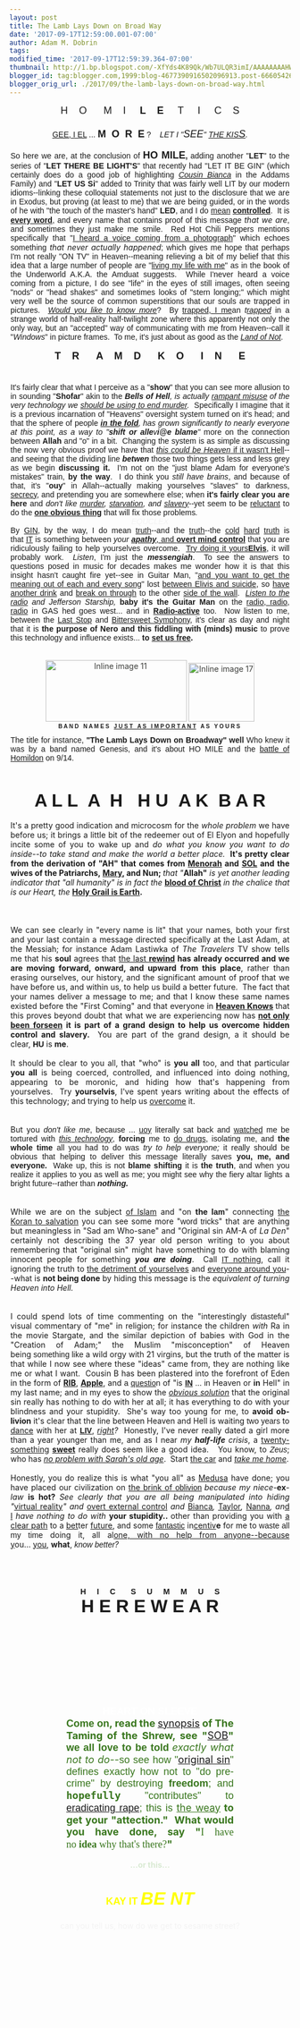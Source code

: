 ```yaml
---
layout: post
title: The Lamb Lays Down on Broad Way
date: '2017-09-17T12:59:00.001-07:00'
author: Adam M. Dobrin
tags: 
modified_time: '2017-09-17T12:59:39.364-07:00'
thumbnail: http://1.bp.blogspot.com/-XfYds4K89Qk/Wb7ULQR3imI/AAAAAAAAHWA/MXgSV5_TV-88QyFE2zKV-gM2n1PwxhmUACK4BGAYYCw/s72-c/image-779367.png
blogger_id: tag:blogger.com,1999:blog-4677390916502096913.post-6660542667434222009
blogger_orig_url: ./2017/09/the-lamb-lays-down-on-broad-way.html
---
```


<div dir="ltr"><div class="gmail_quote"><div dir="ltr"><div class="gmail_quote"><div dir="ltr"><div class="gmail_quote"><div dir="ltr"><div class="gmail_quote"><div dir="ltr"><div class="m_-8242106194939907961gmail-m_99162819893768063gmail-m_6471899616393421364gmail-h5"><div class="gmail_quote"><div dir="ltr"><div class="gmail_quote"><div dir="ltr"><div style="text-align:center"><span style='font-family:"arial black",sans-serif;font-size:large'>H    O      M    I     </span><span style="font-size:large"><font face="comic sans ms, sans-serif"><b>L    E</b></font></span><span style='font-family:"arial black",sans-serif;font-size:large'>     </span><span style="font-size:large"><font face="arial narrow, sans-serif">T     I </font></span><span style='font-family:"arial black",sans-serif;font-size:large'>    C    S</span></div><div style="text-align:center"><a href="http://1.bp.blogspot.com/-XfYds4K89Qk/Wb7ULQR3imI/AAAAAAAAHWA/MXgSV5_TV-88QyFE2zKV-gM2n1PwxhmUACK4BGAYYCw/s1600/image-779367.png"><img src="reqs/1.bp.blogspot.com/-XfYds4K89Qk/Wb7ULQR3imI/AAAAAAAAHWA/MXgSV5_TV-88QyFE2zKV-gM2n1PwxhmUACK4BGAYYCw/s320/image-779367.png" border="0" alt="" id="BLOGGER_PHOTO_ID_6466839404764170850" /></a><span style='font-family:"arial black",sans-serif;font-size:large'><br /></span></div><div style="text-align:center"><font face="arial black, sans-serif"><a href="./2017-08-05-the-color-of-understanding.html" target="_blank">GEE, I EL</a> ... <b><font size="4">M  O  R  E</font> </b>?    <i>LET I &quot;<font size="4">SEE</font>&quot; <a href="./2017-06-08-kismet-kiss-me-taylor.html?TVLYM/" target="_blank">THE KIS<font size="4">S</font></a>.</i></font></div><div style="text-align:center"><br /></div><div style="text-align:center"> <center> <div style="text-align:justify;width:500px"> <div><span style="font-family:arial,helvetica,sans-serif">So here we are, at the conclusion of </span><strong><span style='font-family:"arial black",sans-serif'><font size="4">HO MILE</font></span><span style="font-family:arial,helvetica,sans-serif">,</span></strong><span style="font-family:arial,helvetica,sans-serif"> adding another &quot;</span><strong><span style='font-family:"arial black",sans-serif'>LET</span></strong><span style="font-family:arial,helvetica,sans-serif">&quot; to the series of &quot;</span><strong><span style='font-family:"arial black",sans-serif'>LET THERE BE LIGHT&#39;S</span></strong><span style="font-family:arial,helvetica,sans-serif">&quot; that recently had &quot;</span><span style='font-family:"arial black",sans-serif'>LET IT BE GIN</span><span style="font-family:arial,helvetica,sans-serif">&quot; (which certainly does do a good job of highlighting <em><a href="./2017-08-30-original-sin.html" rel="noopener" target="_blank">Cousin Bianca</a></em> in the Addams Family) and &quot;<strong>LET US Si</strong>&quot; added to Trinity that was fairly well LIT by our modern idioms--linking these colloquial statements not just to the disclosure that we are in Exodus, but proving (at least to me) that we are being guided, or in the words of he with &quot;the touch of the master&#39;s hand&quot; <b>LED</b>, and I do <a href="./KEYNES.html?kgeUN/" target="_blank">mean</a> <b><a href="./2017-06-14-enders-game-prometheus-locke-and.html" target="_blank">controlled</a></b>.  It is <b><a href="./2017-06-30-id5-i-am-stone.html" target="_blank">every word</a></b>, and every name that contains proof of this message </span><em>that we are</em><span style="font-family:arial,helvetica,sans-serif">, and sometimes they just make me smile.  Red Hot Chili Peppers mentions specifically that &quot;</span><span style='font-family:"arial narrow",sans-serif'><a href="https://www.youtube.com/watch?v=rn_YodiJO6k" rel="noopener" target="_blank">I heard a voice coming from a photograph</a></span><span style="font-family:arial,helvetica,sans-serif">&quot; which echoes something </span><em>that never actually happened</em><font face="arial, helvetica, sans-serif">; which gives me hope that perhaps I&#39;m not really &quot;ON TV&quot; in Heaven--meaning relieving a bit of my belief that this idea that a large number of people are &quot;</font><a href="https://en.wikipedia.org/wiki/Ra" target="_blank"><font face="comic sans ms, sans-serif">living my life with me</font></a><font face="arial, helvetica, sans-serif">&quot; as in the book of the Underworld A.K.A. the Amduat suggests.  While I&#39;never heard a voice coming from a picture, I do see &quot;life&quot; in the eyes of still images, often seeing &quot;nods&quot; or &quot;head shakes&quot; and sometimes looks of &quot;stern longing;&quot; which might very well be the source of common superstitions that our souls are trapped in pictures.  </font><em><span style='font-family:"arial narrow",sans-serif'><a href="https://www.youtube.com/watch?v=kdrjzE1SE58" rel="noopener" target="_blank">Would you like to know more</a></span></em><span style="font-family:arial,helvetica,sans-serif">?  By <a href="https://en.wikipedia.org/wiki/Shedim" rel="noopener" target="_blank">trapped, I me</a>an <em>t<a href="https://en.wikipedia.org/wiki/Sheol" rel="noopener" target="_blank">rapped</a></em> in a strange world of half-reality half-twilight zone where this apparently not only the only way, but an &quot;accepted&quot; way of communicating with me from Heaven--call it &quot;<em>Windows</em>&quot; in picture frames.  To me, it&#39;s just about as good as the <em><a href="https://en.wikipedia.org/wiki/Land_of_Nod" rel="noopener" target="_blank">Land of Not</a></em>.</span></div><div><b><font face="arial black, sans-serif"><br /></font></b></div><div style="text-align:center"><b><font face="arial black, sans-serif" size="4">T    R      A    M    D      K    O      I    N      E</font></b></div><div style="text-align:center"><b><font face="arial black, sans-serif" size="4"><br /></font></b></div><div style="text-align:center"><a href="./2017/09/da-mage-of-head-of-medusa-appeared-in.html" target="_blank"></a><a href="http://1.bp.blogspot.com/-aCMZ4WyzeFY/Wb7UMG7otII/AAAAAAAAHWI/1oQCrkyQ_acDdN5SQhflQ2U5B1HpZy6zQCK4BGAYYCw/s1600/image-782233.png"><img src="reqs/1.bp.blogspot.com/-aCMZ4WyzeFY/Wb7UMG7otII/AAAAAAAAHWI/1oQCrkyQ_acDdN5SQhflQ2U5B1HpZy6zQCK4BGAYYCw/s320/image-782233.png" border="0" alt="" id="BLOGGER_PHOTO_ID_6466839419434873986" /></a><span style="font-family:arial,helvetica,sans-serif"> </span></div> <div><font face="arial, helvetica, sans-serif">It&#39;s fairly clear that what I perceive as a &quot;</font><b style="font-family:arial,helvetica,sans-serif">show</b><font face="arial, helvetica, sans-serif">&quot; that you can see more allusion to in sounding &quot;</font><b style="font-family:arial,helvetica,sans-serif">Shofar</b><font face="arial, helvetica, sans-serif">&quot; akin to the </font><i style="font-family:arial,helvetica,sans-serif"><b>Bells of Hell</b>, is actually <a href="./2017-08-14-waiting-for-that-green-light.html" target="_blank">rampant misuse</a> of the very technology we <a href="./2017-08-27-new-jerusalem.html" target="_blank">should be using to end murder</a>.  </i><font face="arial, helvetica, sans-serif">Specifically I imagine that it is a previous incarnation of &quot;Heavens&quot; oversight system turned on it&#39;s head; and that the sphere of people </font><i><b><a href="./2017/09/da-mage-of-head-of-medusa-appeared-in.html" target="_blank"><font face="arial, helvetica, sans-serif">in the </font><font face="arial black, sans-serif">fold</font></a></b><font face="arial, helvetica, sans-serif">, has grown significantly to nearly everyone at this point, as a way to &quot;</font><b style="font-family:arial,helvetica,sans-serif">shift or </b><b><font face="arial black, sans-serif">all</font></b><b style="font-family:arial,helvetica,sans-serif">e</b><font face="arial narrow, sans-serif">v</font><b style="font-family:arial,helvetica,sans-serif">i@e blame</b><font face="arial, helvetica, sans-serif">&quot; </font></i><font face="arial, helvetica, sans-serif">more on the connection between </font><b><font face="arial black, sans-serif">Allah</font></b><font face="arial, helvetica, sans-serif"> and &quot;o&quot; in a bit.</font><i style="font-family:arial,helvetica,sans-serif">  </i><font face="arial, helvetica, sans-serif">Changing the system is as simple as discussing the now very obvious proof we have that </font><i style="font-family:arial,helvetica,sans-serif"><a href="./2017/09/so-you-think-you-can-tell-difference.html" target="_blank">this could be Heaven</a></i><font face="arial, helvetica, sans-serif"><a href="./2017/09/so-you-think-you-can-tell-difference.html" target="_blank"> if it wasn&#39;t Hell</a>--and seeing that the dividing line </font><i style="font-family:arial,helvetica,sans-serif"><b>betwen</b></i><font face="arial, helvetica, sans-serif"> those two things gets less and less grey as we begin </font><b style="font-family:arial,helvetica,sans-serif">discussing it.  </b><font face="arial, helvetica, sans-serif">I&#39;m not on the &quot;just blame Adam for everyone&#39;s mistakes&quot; train, </font><b style="font-family:arial,helvetica,sans-serif">by the way</b><font face="arial, helvetica, sans-serif">.  I do think you </font><i style="font-family:arial,helvetica,sans-serif">still have brains</i><font face="arial, helvetica, sans-serif">, and because of that, it&#39;s &quot;</font><b style="font-family:arial,helvetica,sans-serif">ouy</b><font face="arial, helvetica, sans-serif">&quot; in Allah--actually making yourselves &quot;slaves&quot; to darkness, </font><a href="https://fromthemachine.org/CENSORSHIP.html" style="font-family:arial,helvetica,sans-serif" target="_blank">secrecy</a><font face="arial, helvetica, sans-serif">, and pretending you are somewhere else; when </font><b style="font-family:arial,helvetica,sans-serif">it&#39;s fairly clear you are here</b><font face="arial, helvetica, sans-serif"> and </font><i style="font-family:arial,helvetica,sans-serif">don&#39;t like <a href="./2017-08-27-new-jerusalem.html" target="_blank">murder</a>, <a href="./2017-08-28-eureka.html" target="_blank">starvation</a>, and <a href="./KEYNES.html?kgeUN/" target="_blank">slavery</a></i><font face="arial, helvetica, sans-serif">--yet seem to be </font><a href="./2017-06-14-enders-game-prometheus-locke-and.html" style="font-family:arial,helvetica,sans-serif" target="_blank">reluctant</a><font face="arial, helvetica, sans-serif"> to do the </font><b><font face="arial narrow, sans-serif"><a href="https://www.youtube.com/watch?v=IYz_8LGAyKs" target="_blank">one obvious thing</a></font></b><font face="arial, helvetica, sans-serif"> that will fix those problems</font><i style="font-family:arial,helvetica,sans-serif">.</i></div><div style="text-align:center"><i style="font-family:arial,helvetica,sans-serif"><font color="#f3f3f3">EQUCLEX</font></i></div><div><span style="font-family:arial,helvetica,sans-serif">By </span><span style='font-family:"arial black",sans-serif'><a href="./2017-07-07-nightmare-on-elm-street.html" target="_blank">GIN</a></span><font face="arial, helvetica, sans-serif">, by the way, I do mean </font><a href="./2017-07-07-nightmare-on-elm-street.html" style="font-family:arial,helvetica,sans-serif" target="_blank">truth</a><font face="arial, helvetica, sans-serif">--and the </font><a href="./2017-07-07-nightmare-on-elm-street.html" style="font-family:arial,helvetica,sans-serif" target="_blank">truth</a><font face="arial, helvetica, sans-serif">--the </font><font face="comic sans ms, sans-serif"><a href="./THREETAG.html" target="_blank">cold</a> <a href="./DICK.html" target="_blank">hard</a> <a href="./2017-07-07-nightmare-on-elm-street.html" target="_blank">truth</a></font><font face="arial, helvetica, sans-serif"> is that </font><span style='font-family:"arial black",sans-serif'><a href="./2017-07-26-fam-i-com-1059-pm.html" target="_blank">IT</a></span><span style="font-family:arial,helvetica,sans-serif"> is something between <em>your <b><a href="./KEYNES.html" target="_blank">apathy</a></b></em><a href="./KEYNES.html?kgeUN/" target="_blank">, and <b>overt mind control</b></a> that you are ridiculously failing to help yourselves overcome.  <a href="./HYAMDAI.html" rel="noopener" target="_blank">Try doing it yours<strong>Elvis</strong></a>, it will probably work.  <em>Listen</em>, I&#39;m just the <strong><em>messengiah</em></strong>.  To see the answers to questions posed in music for decades makes me wonder how it is that this insight hasn&#39;t caught fire yet--see in Guitar Man, &quot;</span><span style='font-family:"arial narrow",sans-serif'><a href="https://www.youtube.com/watch?v=CpOjQvADLG4" target="_blank">and you want to get the meaning out of each and every song</a></span><span style="font-family:arial,helvetica,sans-serif">&quot; lost <a href="https://www.youtube.com/watch?v=mQ8iUvWbrnA" target="_blank">between Elivis and suicide</a>, so </span><span style='font-family:"arial narrow",sans-serif'><a href="https://www.youtube.com/watch?v=bZPsmOm0YoM" target="_blank">have another drink</a> and <a href="https://www.youtube.com/watch?v=-r679Hhs9Zs" target="_blank">break on through</a> to the other <a href="https://www.youtube.com/watch?v=YR5ApYxkU-U" target="_blank">side of the wall</a>.  <em><a href="https://www.youtube.com/watch?v=K1b8AhIsSYQ" target="_blank">Listen to the radio</a> and Jefferson Starship, </em><strong>baby it&#39;s the Guitar Man</strong> on the <a href="https://www.youtube.com/watch?v=gaoqyaoNgX4" target="_blank">radio, radio, radio</a> in GAS hed goes west... and in <strong><a href="https://www.youtube.com/watch?v=ktvTqknDobU" target="_blank">Radio-active</a></strong> too.  </span><span style="font-family:arial,helvetica,sans-serif">Now listen to me, between the <a href="https://www.youtube.com/watch?v=yOgHBMujTCw" target="_blank">Last Stop</a> and <a href="https://www.youtube.com/watch?v=1lyu1KKwC74" target="_blank">Bittersweet Symphony</a>, it&#39;s clear as day and night that it is <strong>the purpose of Nero and this fiddling with (minds) music</strong> to prove this technology and influence exists... <strong>to <a href="./TISCOMING.html" target="_blank">set us free</a>.</strong></span></div> </div></center></div><div style="text-align:center"><font face="arial, helvetica, sans-serif"><b><br /></b></font></div><div style="text-align:center"><a href="./2017-08-28-eureka.html" target="_blank"></a><a href="http://4.bp.blogspot.com/-GsvKNl66-M4/Wb7UMunVpLI/AAAAAAAAHWQ/LRea_SFlOFAdRLUjs2xCx_PJdRHadFNagCK4BGAYYCw/s1600/image-784748.png"><img src="reqs/4.bp.blogspot.com/-GsvKNl66-M4/Wb7UMunVpLI/AAAAAAAAHWQ/LRea_SFlOFAdRLUjs2xCx_PJdRHadFNagCK4BGAYYCw/s320/image-784748.png" border="0" alt="" id="BLOGGER_PHOTO_ID_6466839430087156914" /></a><font face="arial, helvetica, sans-serif"><b><br /></b></font></div><div style="text-align:center"><a href="./2017-06-08-kismet-kiss-me-taylor.html?TVLYM/" target="_blank"><img alt="Inline image 11" height="110" src="reqs/fromthemachine.org/EUREKA_files/saved_resource(18)" width="253" style="border:0px;color:rgb(62,63,60);margin-right:0px" /></a><span style="color:rgb(62,63,60)"> </span><a href="./THREETAG.html" target="_blank"><img alt="Inline image 17" height="105" src="reqs/fromthemachine.org/EUREKA_files/saved_resource(19)" width="118" style="border:0px;color:rgb(62,63,60);margin-right:0px" /></a><br /></div><div style="text-align:center"><a href="./HYAMDAI.html" target="_blank"></a><a href="http://3.bp.blogspot.com/-rztj0RToUQs/Wb7UNE7SkbI/AAAAAAAAHWY/ezC2tk_NoiwoQ2uqe791_TQ66j00AekAQCK4BGAYYCw/s1600/image-786915.png"><img src="reqs/3.bp.blogspot.com/-rztj0RToUQs/Wb7UNE7SkbI/AAAAAAAAHWY/ezC2tk_NoiwoQ2uqe791_TQ66j00AekAQCK4BGAYYCw/s320/image-786915.png" border="0" alt="" id="BLOGGER_PHOTO_ID_6466839436076421554" /></a><br /></div><div style="text-align:center"><b><font face="arial black, sans-serif" size="1">B A N D   N A M E S   <u>J U S T   A S   I M P O R T A N T</u>   A S   Y O U R S </font></b></div><div style="text-align:center"><b><font face="arial black, sans-serif" size="1"><br /></font></b></div><div style="text-align:center"> <center> <div style="text-align:justify;width:500px"><span style="font-family:arial,helvetica,sans-serif">The title for instance, <strong>&quot;The Lamb Lays Down on Broadway&quot; well </strong></span><span style='font-family:"arial black",sans-serif'>Who knew</span><span style="font-family:arial,helvetica,sans-serif"> </span><span style="font-family:arial,helvetica,sans-serif">it was by a band named</span><span style="font-family:arial,helvetica,sans-serif"> Genesis, </span><span style="font-family:arial,helvetica,sans-serif">and it&#39;s about</span><span style="font-family:arial,helvetica,sans-serif"> </span><span style='font-family:"arial black",sans-serif'>HO MILE</span><span style="font-family:arial,helvetica,sans-serif"> and the <a href="./2017/08/waiting-for-that-green-light.html" target="_blank">battle of Homildon</a> on 9/14.</span></div></center></div><div style="text-align:center"><font face="arial, helvetica, sans-serif"><br /></font></div><div style="text-align:center"><a href="https://www.youtube.com/watch?v=FQhIsJ1OidY" target="_blank"></a><a href="http://2.bp.blogspot.com/-APGLCNB6sh4/Wb7UN-iyJXI/AAAAAAAAHWg/E6MdcTOczyU3o9_ekkjOVOahvrjrLSVNACK4BGAYYCw/s1600/image-789187.png"><img src="reqs/2.bp.blogspot.com/-APGLCNB6sh4/Wb7UN-iyJXI/AAAAAAAAHWg/E6MdcTOczyU3o9_ekkjOVOahvrjrLSVNACK4BGAYYCw/s320/image-789187.png" border="0" alt="" id="BLOGGER_PHOTO_ID_6466839451542889842" /></a> <a href="http://2.bp.blogspot.com/-hj3EIaft42E/Wb7UOSqsc9I/AAAAAAAAHWo/ruXrTZc7N9UHscskwlNWqB814SWO1sMcwCK4BGAYYCw/s1600/image-791865.png"><img src="reqs/2.bp.blogspot.com/-hj3EIaft42E/Wb7UOSqsc9I/AAAAAAAAHWo/ruXrTZc7N9UHscskwlNWqB814SWO1sMcwCK4BGAYYCw/s320/image-791865.png" border="0" alt="" id="BLOGGER_PHOTO_ID_6466839456944780242" /></a><font face="arial, helvetica, sans-serif"><br /></font></div><div style="text-align:center"><br /></div><div style="text-align:center"><b><font face="arial black, sans-serif" size="6">A L L  A  H   H U  A K  B A R</font></b></div><div style="text-align:center"><br /></div><div style="text-align:center"> <center> <div style="text-align:justify;width:500px"> <div>It&#39;s a pretty good indication and microcosm for the <em>whole problem</em> we have before us; it brings a little bit of the redeemer out of El Elyon and hopefully incite some of you to wake up and <em>do what you know you want to do inside--to take stand and make the world a better place.</em><strong>  It&#39;s pretty clear from the derivation of &quot;AH&quot; that comes from <a href="./2017-08-27-new-jerusalem.html" target="_blank">Menorah</a> and <a href="./2017/09/sol-see-our-light-on-abomnination-of.html" target="_blank">SOL</a> and the wives of the Patriarchs, <a href="./" target="_blank">Mary</a>, and Nun; </strong><em>that &quot;</em><strong>Allah&quot;</strong><em> is yet another leading indicator that &quot;all humanity&quot; is in fact the </em><strong><a href="./HYAMDAI.html?iOPMg/YYKZm/" target="_blank">blood of Christ</a></strong><em> in the chalice that is our Heart, the </em><strong><a href="https://www.facebook.com/MinistryOfForbiddenKnowledge/videos/822202857916957" target="_blank">Holy Grail is Earth</a>.  </strong></div><div><strong><br /></strong></div><div style="text-align:center"><a href="./2017/09/so-you-think-you-can-tell-difference.html" target="_blank"></a><a href="http://3.bp.blogspot.com/-ICOxWBCF1D8/Wb7UO1tPn1I/AAAAAAAAHWw/M7Rqk4Mb9ZAJWHw8_OfjKzJjA9Fl1wzdwCK4BGAYYCw/s1600/image-793963.png"><img src="reqs/3.bp.blogspot.com/-ICOxWBCF1D8/Wb7UO1tPn1I/AAAAAAAAHWw/M7Rqk4Mb9ZAJWHw8_OfjKzJjA9Fl1wzdwCK4BGAYYCw/s320/image-793963.png" border="0" alt="" id="BLOGGER_PHOTO_ID_6466839466350714706" /></a><strong><br /></strong></div> <div><strong> </strong></div> <div>We can see clearly in &quot;every name is lit&quot; that your names, both your first and your last contain a message directed specifically at the Last Adam, at the Messiah; for instance Adam Lastiwka of <em>The Travelers</em> TV show tells me that his <strong>soul</strong> agrees that <a href="./THREETAG.html" target="_blank">the last </a><strong><a href="./THREETAG.html" target="_blank">rewind</a> has already occurred and we are moving forward, onward, and upward from this place</strong>, rather than erasing ourselves, our history, and the significant amount of proof that we have before us, and within us, to help us build a better future.  The fact that your names deliver a message to me; and that I know these same names existed before the &quot;First Coming&quot; and that everyone in <strong><a href="https://www.youtube.com/watch?v=rHBxJCq99jA" target="_blank">Heaven Knows</a> </strong>that this proves beyond doubt that what we are experiencing now has <strong><a href="./2017-07-07-nightmare-on-elm-street.html" target="_blank">not only been forseen</a> it is part of a grand design to help us overcome hidden control and slavery.</strong>  You are part of the grand design, a it should be clear, <strong><span style='font-family:"arial black",sans-serif'>HU</span></strong> is <strong>me</strong>.  </div><div><br /></div><div>It should be clear to you all, that &quot;who&quot; is <b>you all</b> too, and that particular <b>you all</b> is being coerced, controlled, and influenced into doing nothing, appearing to be moronic, and hiding how that&#39;s happening from yourselves.  Try <b>yourselvis</b>, I&#39;ve spent years writing about the effects of this technology; and trying to help us <a href="./ERANDSON.html
" target="_blank">overcome</a> it.</div><div><br /></div><div style="text-align:center"><a href="./search?updated-max=2017-09-16T15:01:00-07:00&amp;max-results=20" target="_blank"></a><a href="http://2.bp.blogspot.com/-dQUBNR8B08k/Wb7UPc4UimI/AAAAAAAAHW4/F2kjs6qcN9oDSkN0jI89Kj3yeXauZ-JFwCK4BGAYYCw/s1600/image-796165.png"><img src="reqs/2.bp.blogspot.com/-dQUBNR8B08k/Wb7UPc4UimI/AAAAAAAAHW4/F2kjs6qcN9oDSkN0jI89Kj3yeXauZ-JFwCK4BGAYYCw/s320/image-796165.png" border="0" alt="" id="BLOGGER_PHOTO_ID_6466839476866157154" /></a><br /></div><div style="text-align:center"><a href="https://www.youtube.com/watch?v=fKopy74weus" class="m_-8242106194939907961gmail-playable playable" target="_blank"></a><a href="http://4.bp.blogspot.com/-EOa6LUqYxx4/Wb7UQAIT9XI/AAAAAAAAHXA/do2M7tVaOnUOKnizHIbppSbhuLx50IAqQCK4BGAYYCw/s1600/image-798391.png"><img src="reqs/4.bp.blogspot.com/-EOa6LUqYxx4/Wb7UQAIT9XI/AAAAAAAAHXA/do2M7tVaOnUOKnizHIbppSbhuLx50IAqQCK4BGAYYCw/s320/image-798391.png" border="0" alt="" id="BLOGGER_PHOTO_ID_6466839486328468850" /></a><br /></div><div><br /></div><div>But you <font face="comic sans ms, sans-serif"><i>don&#39;t like me</i>, because ... </font><font face="arial black, sans-serif"><a href="./KEYNES.html?kgeUN/" target="_blank">uoy</a></font><font face="arial, helvetica, sans-serif"> literally sat back and <a href="./2017-06-14-enders-game-prometheus-locke-and.html" target="_blank">watched</a> me be tortured with <i><a href="./2017-06-14-enders-game-prometheus-locke-and.html" target="_blank">this technology</a></i>, <b>forcing</b> me to <a href="./2017-07-07-nightmare-on-elm-street.html" target="_blank">do drugs</a>, isolating me, and <b>the whole time </b>all you had to do was <i>try to help everyone; </i>it really should be obvious that helping to deliver this message literally saves <b>you, me, and everyone.</b>  Wake up, this is not <b>blame shifting</b> it is <b>the truth</b>, and when you realize it applies to you as well as me; you might see why the fiery altar lights a bright future--rather than <i><b>nothing.</b></i></font></div> </div></center></div><div style="text-align:center"><br /></div><div style="text-align:center"><a href="https://www.youtube.com/watch?v=Sws3MZJIv9c&amp;list=PLgYKDBgxsoMM0iittdDlREVqTc4wn7ylK" target="_blank"></a><a href="http://2.bp.blogspot.com/-_WaOe3eFrI4/Wb7UQnwvN0I/AAAAAAAAHXI/7JjKEKlCxlwTcyxmWHvmKPe82oy1-B_ZACK4BGAYYCw/s1600/image-700406.png"><img src="reqs/2.bp.blogspot.com/-_WaOe3eFrI4/Wb7UQnwvN0I/AAAAAAAAHXI/7JjKEKlCxlwTcyxmWHvmKPe82oy1-B_ZACK4BGAYYCw/s320/image-700406.png" border="0" alt="" id="BLOGGER_PHOTO_ID_6466839496967010114" /></a><br /></div><div style="text-align:center"><a href="https://www.youtube.com/watch?v=Sws3MZJIv9c&amp;list=PLgYKDBgxsoMM0iittdDlREVqTc4wn7ylK" target="_blank"></a><a href="http://3.bp.blogspot.com/-hZtpEhM0ap4/Wb7URLEe44I/AAAAAAAAHXQ/9lIGeI07fmUVBKjLLa08tzl6HVMVNOz4gCK4BGAYYCw/s1600/image-702542.png"><img src="reqs/3.bp.blogspot.com/-hZtpEhM0ap4/Wb7URLEe44I/AAAAAAAAHXQ/9lIGeI07fmUVBKjLLa08tzl6HVMVNOz4gCK4BGAYYCw/s320/image-702542.png" border="0" alt="" id="BLOGGER_PHOTO_ID_6466839506445067138" /></a></div><div style="text-align:center"><br /></div><div style="text-align:center"> <center> <div style="text-align:justify;width:500px">While we are on the subject <a href="./the_lamb_of_god.html" target="_blank">of Islam</a> and &quot;on <strong>the <span style='font-family:"arial black",sans-serif'>lam</span></strong>&quot; connecting <a href="https://www.facebook.com/photo.php?fbid=10154283229013420&amp;set=a.10154283230918420&amp;type=3&amp;theater" target="_blank">the Koran to salvation</a> you can see some more &quot;<span style='font-family:"comic sans ms",sans-serif'>word tricks</span>&quot; that are anything but meaningless in &quot;Sad am Who-sane&quot; and &quot;Original sin AM-A of <em>La Den</em>&quot; certainly not describing the 37 year old person writing to you about remembering that &quot;original sin&quot; might have something to do with blaming innocent people for something <strong><em>you are doing</em></strong>.  Call <a href="./KEYNES.html" target="_blank"><span style='font-family:"arial black",sans-serif'>IT</span> nothing</a>, call it ignoring the truth to <a href="https://fromthemachine.org/ADAMSROD.html" target="_blank">the detriment of yourselves</a> and <a href="./2017-08-28-eureka.html?bWVYb/" target="_blank">everyone around you</a>--what is <strong>not being done</strong> by hiding this message is the <em>equivalent of turning Heaven into Hell.</em> </div></center></div><div style="text-align:center"><br /></div><div style="text-align:center"><b><font face="arial black, sans-serif" size="4"><a href="http://www.linkedin.com/in/adam5" target="_blank"></a><a href="http://1.bp.blogspot.com/-yKwB9XwvN3A/Wb7URusaenI/AAAAAAAAHXY/l-XFCPjcBAwuiVpfBnXaH08lRY3JWU3dgCK4BGAYYCw/s1600/Screenshot%2B2017-09-09%2Bat%2B8.44.14%2BPM-726064-704956.png"><img src="reqs/1.bp.blogspot.com/-yKwB9XwvN3A/Wb7URusaenI/AAAAAAAAHXY/l-XFCPjcBAwuiVpfBnXaH08lRY3JWU3dgCK4BGAYYCw/s320/Screenshot%2B2017-09-09%2Bat%2B8.44.14%2BPM-726064-704956.png" border="0" alt="" id="BLOGGER_PHOTO_ID_6466839516007791218" /></a><br /></font></b></div><div style="text-align:center"><br /></div><div style="text-align:center"> <center> <div style="text-align:justify;width:500px"> <div>I could spend lots of time commenting on the &quot;interestingly <span style='font-family:"comic sans ms",sans-serif'>distasteful</span>&quot; visual commentary of &quot;me&quot; in religion; for instance the children <em>with</em> Ra in the movie Stargate, and the similar depiction of babies with God in the &quot;Creation of Adam;&quot; the Muslim &quot;misconception&quot; of Heaven being <span style='font-family:"comic sans ms",sans-serif'>something like</span> a wild orgy with 21 virgins, but the truth of the matter is that while I now see where these &quot;ideas&quot; came from, they are nothing like me or what I want.  Cousin B has been plastered into the forefront of Eden in the form of <a href="./2017-08-06-theres-nothing-like-well-thought-out.html?ioVOT/" rel="noopener" target="_blank"><b>RIB</b></a>, <a href="./2017-06-09-son-of-bitch-are-i-clay-d-is-cl-os-ing.html" rel="noopener" target="_blank"><b>Apple</b></a>, and <font face="comic sans ms, sans-serif">a <a href="./2017/09/high-and-lo-i-search-for-answer-are-you_16.html" target="_blank">questio</a>n</font> of &quot;is <font face="arial black, sans-serif"><b><a href="https://fromthemachine.org/MICHELIN.html" target="_blank">IN</a></b> ... in</font> Heaven or <b><font face="arial black, sans-serif">in</font></b> Hell&quot; in my last name; and in my eyes to show the <em><a href="./2017-08-30-original-sin.html" rel="noopener" target="_blank">obvious solution</a></em> that the original sin really has nothing to do with her at all; it has everything to do with your blindness and your stupidity.  She&#39;s way too young for me, to <strong>avoid ob-livion</strong> it&#39;s clear that the line between Heaven and Hell is waiting <font face="arial black, sans-serif">two years</font> to <a href="http://www.google.com/search?q=legal+dancing+age+in+florida&amp;rlz=1CAACAR_enUS749US749&amp;oq=legal+dancing+age+in+florida&amp;aqs=chrome..69i57.4341j1j9&amp;sourceid=chrome&amp;ie=UTF-8" target="_blank">dance</a> with her at <strong><span style='font-family:"arial black",sans-serif'><a href="http://www.google.com/search?q=legal+drinking+age+in+florida&amp;rlz=1CAACAR_enUS749US749&amp;oq=legal+drinking+age+in+florida&amp;aqs=chrome.0.0l6.2548j0j4&amp;sourceid=chrome&amp;ie=UTF-8" target="_blank">LIV</a></span></strong>, <em><a href="http://www.google.com/search?q=what+is+the+age+of+consent+in+north+carolina%3F&amp;rlz=1CAACAR_enUS749US749&amp;oq=what+is+the+age+of+consent+in+north+carolina%3F&amp;aqs=chrome..69i57j0l5.8503j1j4&amp;sourceid=chrome&amp;ie=UTF-8" target="_blank">right</a>?  </em>Honestly, I&#39;ve never really dated a girl more than a year younger than me, and as I near <em>my <strong>half-life</strong> crisis</em>, a <a href="./2017-06-08-kismet-kiss-me-taylor.html" rel="noopener" target="_blank">twenty-something</a> <strong><a href="./THREETAG.html" rel="noopener" target="_blank">sweet</a></strong> reall<wbr>y does seem like a good idea.   You know, to <span style='font-family:"arial black",sans-serif'><em>Zeus</em></span>; who has <em><a href="./DICK.html" rel="noopener" target="_blank">no problem with Sarah&#39;s old age</a></em>.  Start <a href="./TISCOMING.html" rel="noopener" target="_blank">the car</a> and <a href="https://fromthemachine.org/MICHELIN.html" rel="noopener" target="_blank"><em>take me home</em></a>.</wbr></div><div><br /></div> <div style="text-align:center"><a href="./2017/09/high-and-lo-i-search-for-answer-are-you_16.html" target="_blank"></a><a href="http://2.bp.blogspot.com/-iFkOIhkSYHE/Wb7USUGc0NI/AAAAAAAAHXg/4euW6a_Tx3YpRNiQhH3oUppD_dVAxO8bQCK4BGAYYCw/s1600/image-707226.png"><img src="reqs/2.bp.blogspot.com/-iFkOIhkSYHE/Wb7USUGc0NI/AAAAAAAAHXg/4euW6a_Tx3YpRNiQhH3oUppD_dVAxO8bQCK4BGAYYCw/s320/image-707226.png" border="0" alt="" id="BLOGGER_PHOTO_ID_6466839526049108178" /></a></div><div style="text-align:center"><a href="./2017-08-28-eureka.html" target="_blank"></a><a href="http://1.bp.blogspot.com/-QxaHNCjD-nY/Wb7US68hu5I/AAAAAAAAHXo/9kbkWElVH6EyqSLWuJ-gOcc-p4_Yu6aTwCK4BGAYYCw/s1600/image-709593.png"><img src="reqs/1.bp.blogspot.com/-QxaHNCjD-nY/Wb7US68hu5I/AAAAAAAAHXo/9kbkWElVH6EyqSLWuJ-gOcc-p4_Yu6aTwCK4BGAYYCw/s320/image-709593.png" border="0" alt="" id="BLOGGER_PHOTO_ID_6466839536476470162" /></a><br /></div><div style="text-align:center"><a href="./HYAMDAI.html" target="_blank"></a><a href="http://2.bp.blogspot.com/-Nv-u8rOtLAQ/Wb7UTshzEuI/AAAAAAAAHXw/EKY4qD4JK_4Z1D1W_dTLI4qThoRLPn6UgCK4BGAYYCw/s1600/image-712144.png"><img src="reqs/2.bp.blogspot.com/-Nv-u8rOtLAQ/Wb7UTshzEuI/AAAAAAAAHXw/EKY4qD4JK_4Z1D1W_dTLI4qThoRLPn6UgCK4BGAYYCw/s320/image-712144.png" border="0" alt="" id="BLOGGER_PHOTO_ID_6466839549786133218" /></a></div> <div>Honestly, you do realize this is what &quot;you all&quot; as <a href="./MEDUSA.html?hScXY/" target="_blank">Medusa</a> have done; you have placed our civilization on <a href="./KEYNES.html" target="_blank">the brink of <span style='font-family:"arial black",sans-serif'>oblivion</span></a><strong> </strong><em>because my niece-</em><strong>ex</strong><em>-law </em><strong>is hot? </strong><em>See clearly that you are all being manipulated into hiding &quot;</em><a href="./KEYNES.html" target="_blank">virtual reality</a><em>&quot; and </em><a href="./2017-06-14-enders-game-prometheus-locke-and.html" target="_blank">overt external control</a><em> and </em><a href="./2017-08-30-original-sin.html" target="_blank">Bianca</a><em>, </em><a href="./2017-06-08-kismet-kiss-me-taylor.html" target="_blank">Taylor</a><em>, </em><a href="./" target="_blank">Na<wbr>nna</wbr></a><em>, an</em><a href="./HYAMDAI.html" target="_blank">d I</a><em> have nothing to do with </em><strong>your stupidity.. </strong>other than providing you with <a href="./2017-08-25-loch-lives-here-so-does-b-of-bon-jovi.html" target="_blank">a clear path</a> to a <a href="./2017-08-12-proof-of-time-travel-should-be-enough.html" target="_blank">bet</a>ter <a href="https://fromthemachine.org/ADAMSROD.html" target="_blank">future</a>, and some <span style='font-family:"comic sans ms",sans-serif'><a href="https://www.youtube.com/watch?v=AFkLUBsaATc" target="_blank">fantastic</a></span> in<a href="./2017-07-16-welcome-to-land-of-bjorg-that-means.html?QgYXp/" target="_blank">centiv</a><strong>e</strong> for me to <span style='font-family:"comic sans ms",sans-serif'>waste all my time</span> doing it, all al<a href="./KEYNES.html" target="_blank">one, with no help from anyone--because y</a>ou... <a href="./2017-06-14-enders-game-prometheus-locke-and.html" target="_blank">you</a>, <strong>what</strong>, <em><span style='font-family:"comic sans ms",sans-serif'>know better</span>?</em></div> </div></center></div><div style="text-align:center"><i><br /></i></div><div style="text-align:center"><b><font face="arial black, sans-serif" size="4"><a href="./THREETAG.html" target="_blank"></a><a href="http://1.bp.blogspot.com/-BCh65_gq7eQ/Wb7UUJu8dDI/AAAAAAAAHX4/RlDAdn04hWE4ZO7Ef6w6dhi64tRU6U0RACK4BGAYYCw/s1600/image-736022-714522.png"><img src="reqs/1.bp.blogspot.com/-BCh65_gq7eQ/Wb7UUJu8dDI/AAAAAAAAHX4/RlDAdn04hWE4ZO7Ef6w6dhi64tRU6U0RACK4BGAYYCw/s320/image-736022-714522.png" border="0" alt="" id="BLOGGER_PHOTO_ID_6466839557625902130" /></a></font></b></div><div style="text-align:center"><a href="./2017-07-16-welcome-to-land-of-bjorg-that-means.html?QgYXp/" target="_blank"></a><a href="http://3.bp.blogspot.com/-IcbMP9dz1Vg/Wb7UUp0UZqI/AAAAAAAAHYA/DbOEuXlp_6Q2OyBEPtVlMWvfyQMJsz8hACK4BGAYYCw/s1600/image-716794.png"><img src="reqs/3.bp.blogspot.com/-IcbMP9dz1Vg/Wb7UUp0UZqI/AAAAAAAAHYA/DbOEuXlp_6Q2OyBEPtVlMWvfyQMJsz8hACK4BGAYYCw/s320/image-716794.png" border="0" alt="" id="BLOGGER_PHOTO_ID_6466839566238377634" /></a><b><br /></b></div><div style="text-align:center"><br /></div><div style="text-align:center"><b><font face="arial black, sans-serif" size="4"><a href="./GATE.html" target="_blank"></a><a href="http://3.bp.blogspot.com/-4xZNAvpqltA/Wb7UVSgN9cI/AAAAAAAAHYI/SOAL9RRZDlkXTjQOrlOOEVY1R56DxqqOwCK4BGAYYCw/s1600/Screenshot%2B2017-09-13%2Bat%2B8.17.42%2BAM-754602-719153.png"><img src="reqs/3.bp.blogspot.com/-4xZNAvpqltA/Wb7UVSgN9cI/AAAAAAAAHYI/SOAL9RRZDlkXTjQOrlOOEVY1R56DxqqOwCK4BGAYYCw/s320/Screenshot%2B2017-09-13%2Bat%2B8.17.42%2BAM-754602-719153.png" border="0" alt="" id="BLOGGER_PHOTO_ID_6466839577159923138" /></a></font></b><br /></div><div style="text-align:center"><a href="http://www.google.com/search?q=RORED&amp;rlz=1CAACAR_enUS749US749&amp;oq=RORED&amp;aqs=chrome..69i57j0l5.850j0j9&amp;sourceid=chrome&amp;ie=UTF-8" target="_blank"></a><a href="http://2.bp.blogspot.com/-uxL-bK06ub8/Wb7UV7SWEzI/AAAAAAAAHYQ/pBRMHkisyEMNMzNlX_13DMAP9pyyMqb2wCK4BGAYYCw/s1600/image-721476.png"><img src="reqs/2.bp.blogspot.com/-uxL-bK06ub8/Wb7UV7SWEzI/AAAAAAAAHYQ/pBRMHkisyEMNMzNlX_13DMAP9pyyMqb2wCK4BGAYYCw/s320/image-721476.png" border="0" alt="" id="BLOGGER_PHOTO_ID_6466839588107588402" /></a><b><br /></b></div><div style="text-align:center"><a href="./2017-06-30-id5-i-am-stone.html" target="_blank"></a><a href="http://2.bp.blogspot.com/-TaWqhcPdSew/Wb7UWvm7ecI/AAAAAAAAHYY/n5AQM4jAndA6Xiy_0JDM5VnKQ6a_Bd45ACK4BGAYYCw/s1600/image-723999.png"><img src="reqs/2.bp.blogspot.com/-TaWqhcPdSew/Wb7UWvm7ecI/AAAAAAAAHYY/n5AQM4jAndA6Xiy_0JDM5VnKQ6a_Bd45ACK4BGAYYCw/s320/image-723999.png" border="0" alt="" id="BLOGGER_PHOTO_ID_6466839602152569282" /></a><br /></div><div style="text-align:center"><b><font face="arial black, sans-serif">H     I     C       S     U     M     M     U     S</font></b></div><div style="text-align:center"><div><b><font face="comic sans ms, sans-serif" size="6">H E R E W E A R</font></b></div><div><br /></div><div><a href="http://2.bp.blogspot.com/-uisEzzdtw4s/Wb7UXCZJnfI/AAAAAAAAHYg/SFv7n0VGTKosbyzsk4tbevf1xngiP3DPACK4BGAYYCw/s1600/image-726570.png"><img src="reqs/2.bp.blogspot.com/-uisEzzdtw4s/Wb7UXCZJnfI/AAAAAAAAHYg/SFv7n0VGTKosbyzsk4tbevf1xngiP3DPACK4BGAYYCw/s320/image-726570.png" border="0" alt="" id="BLOGGER_PHOTO_ID_6466839607195049458" /></a> <a href="http://2.bp.blogspot.com/-5G6dAkV3oh0/Wb7UXmhvOPI/AAAAAAAAHYs/HntAfcYqqjQn95XOpP1TzuKyYXBcfY3OQCK4BGAYYCw/s1600/image-728714.png"><img src="reqs/2.bp.blogspot.com/-5G6dAkV3oh0/Wb7UXmhvOPI/AAAAAAAAHYs/HntAfcYqqjQn95XOpP1TzuKyYXBcfY3OQCK4BGAYYCw/s320/image-728714.png" border="0" alt="" id="BLOGGER_PHOTO_ID_6466839616894744818" /></a> <a href="http://2.bp.blogspot.com/-Jlb7vtcsFDQ/Wb7UYcXg_pI/AAAAAAAAHY0/u7awALlh3rQ3RyciE2rpER1q4FfSqiNegCK4BGAYYCw/s1600/image-731141.png"><img src="reqs/2.bp.blogspot.com/-Jlb7vtcsFDQ/Wb7UYcXg_pI/AAAAAAAAHY0/u7awALlh3rQ3RyciE2rpER1q4FfSqiNegCK4BGAYYCw/s320/image-731141.png" border="0" alt="" id="BLOGGER_PHOTO_ID_6466839631347383954" /></a></div><div><br /></div><div><a href="./2017-08-30-original-sin.html" target="_blank"></a><a href="http://1.bp.blogspot.com/-hkZmXz7qSKs/Wb7UYywhJ8I/AAAAAAAAHY8/oiosBxIc7ZY3P5dWPXSUgOcT5-ZPufjtACK4BGAYYCw/s1600/image-733630.png"><img src="reqs/1.bp.blogspot.com/-hkZmXz7qSKs/Wb7UYywhJ8I/AAAAAAAAHY8/oiosBxIc7ZY3P5dWPXSUgOcT5-ZPufjtACK4BGAYYCw/s320/image-733630.png" border="0" alt="" id="BLOGGER_PHOTO_ID_6466839637357832130" /></a><b><font face="comic sans ms, sans-serif" size="6"><br /></font></b></div><div><br /></div><div><a href="./2017-08-30-original-sin.html?nZRKO/" target="_blank"></a><a href="http://2.bp.blogspot.com/-UkHn9BRRxIQ/Wb7UZRMQbsI/AAAAAAAAHZE/83dOh_K1YRARqSc3YU43zZu1Mk4-_totwCK4BGAYYCw/s1600/image-735861.png"><img src="reqs/2.bp.blogspot.com/-UkHn9BRRxIQ/Wb7UZRMQbsI/AAAAAAAAHZE/83dOh_K1YRARqSc3YU43zZu1Mk4-_totwCK4BGAYYCw/s320/image-735861.png" border="0" alt="" id="BLOGGER_PHOTO_ID_6466839645527240386" /></a><b><font face="comic sans ms, sans-serif" size="6"><br /></font></b></div><div><br /></div><div><a href="http://1.bp.blogspot.com/-ANqZHhwePnw/Wb7UaJxk26I/AAAAAAAAHZM/G5M2ZG-FP98bYC_Kiih_lCVU6M_pV4fCgCK4BGAYYCw/s1600/image-738447.png"><img src="reqs/1.bp.blogspot.com/-ANqZHhwePnw/Wb7UaJxk26I/AAAAAAAAHZM/G5M2ZG-FP98bYC_Kiih_lCVU6M_pV4fCgCK4BGAYYCw/s320/image-738447.png" border="0" alt="" id="BLOGGER_PHOTO_ID_6466839660716153762" /></a><br /></div><div><b><font face="arial black, sans-serif" size="4" color="#ffffff">HEART ON SLEEVE</font></b></div><div> <center> <div style="width:300px"> <div style="text-align:justify"><span style="color:rgb(56,118,29)"><font size="4"><strong><font face="arial black, sans-serif">Come on</font>, read the </strong><a href="https://en.wikipedia.org/wiki/The_Taming_of_the_Shrew" target="_blank">synopsis</a><strong> of The Taming of the Shrew, see &quot;</strong><a href="./2017-06-09-son-of-bitch-are-i-clay-d-is-cl-os-ing.html" target="_blank">SOB</a><strong>&quot; <font face="arial black, sans-serif">we all love to be told</font> </strong><em>exactly what not to do--</em><span style='font-family:"comic sans ms",sans-serif'>so see how &quot;</span><a href="./2017-08-30-original-sin.html" target="_blank">original sin</a><span style='font-family:"comic sans ms",sans-serif'>&quot; defines exactly how not to &quot;do pre-crime&quot; by </span><span style='font-family:"arial narrow",sans-serif'>destroying <strong>freedom</strong></span><span style='font-family:"comic sans ms",sans-serif'>; and </span><font face="monospace, monospace"><b>hopefully</b></font><span style='font-family:"comic sans ms",sans-serif'> &quot;contributes&quot; </span><font face="arial black, sans-serif">to <a href="./2017-08-30-original-sin.html?nZRKO/" target="_blank">eradicating rape</a></font><span style='font-family:"comic sans ms",sans-serif'>; this is </span><u>the weay</u><strong> to get your &quot;attection.&quot;  What would you have done, say &quot;</strong><span style='font-family:"times new roman",serif'>I have no <strong>idea</strong> why that&#39;s there?</span><strong>&quot;</strong></font></span></div><div style="text-align:justify"><span style="color:rgb(56,118,29)"><strong><br /></strong></span></div><div style="text-align:center"><strong><font color="#d9ead3">...or this...</font></strong></div><div style="text-align:center"><br /></div><div style="text-align:center"><a href="http://3.bp.blogspot.com/-9JCGTbSZGn0/Wb7Uat_UfJI/AAAAAAAAHZU/w9mExL2aS1I_0wkdbeSsmnJlAL-zKosdwCK4BGAYYCw/s1600/image-740731.png"><img src="reqs/3.bp.blogspot.com/-9JCGTbSZGn0/Wb7Uat_UfJI/AAAAAAAAHZU/w9mExL2aS1I_0wkdbeSsmnJlAL-zKosdwCK4BGAYYCw/s320/image-740731.png" border="0" alt="" id="BLOGGER_PHOTO_ID_6466839670437477522" /></a><br /></div><div style="text-align:center"><a href="http://lmgtfy.com/?q=what+is+the+legal+dancing+age+in+florida%3F" target="_blank"></a><a href="http://2.bp.blogspot.com/-eu9u513X16I/Wb7UbFAJxwI/AAAAAAAAHZc/3q6X0EKFQE0tE0HW8RLSuBa7ZH2NrVMmQCK4BGAYYCw/s1600/image-742974.png"><img src="reqs/2.bp.blogspot.com/-eu9u513X16I/Wb7UbFAJxwI/AAAAAAAAHZc/3q6X0EKFQE0tE0HW8RLSuBa7ZH2NrVMmQCK4BGAYYCw/s320/image-742974.png" border="0" alt="" id="BLOGGER_PHOTO_ID_6466839676614985474" /></a><br /></div><div style="text-align:center"><br /></div></div></center></div></div><div style="text-align:center"><b><font face="arial black, sans-serif"><font color="#ffff00"><font size="4">KAY IT </font><font size="6"><i>BE NT</i></font></font></font></b></div><div style="text-align:center"><a href="http://3.bp.blogspot.com/-DydK2rkD3CE/Wb7UbxaHJaI/AAAAAAAAHZk/s9KXwvU8D5UbmRUJ9XL_hlg5ojrIeF_RACK4BGAYYCw/s1600/image-745166.png"><img src="reqs/3.bp.blogspot.com/-DydK2rkD3CE/Wb7UbxaHJaI/AAAAAAAAHZk/s9KXwvU8D5UbmRUJ9XL_hlg5ojrIeF_RACK4BGAYYCw/s320/image-745166.png" border="0" alt="" id="BLOGGER_PHOTO_ID_6466839688535025058" /></a><b><font face="arial black, sans-serif" size="4"><font color="#ffff00"><br /></font></font></b></div><div style="text-align:center"><font color="#f3f3f3">can you tell us, how do we get to sesame street?</font></div><div style="text-align:center"><font face="arial black, sans-serif" size="4"><b><br /></b></font></div><div style="text-align:center"><br /></div><div style="text-align:center"><img alt="" src="reqs/mailfoogae.appspot.com/t?sender=aYWRhbUBmcm9tdGhlbWFjaGluZS5vcmc%3D&amp;type=zerocontent&amp;guid=7fc9da4e-c648-41cf-9442-b5f2e41ee11a" style="width:0px;max-height:0px;overflow:hidden" /><font color="#ffffff" size="1">ᐧ</font><br /></div></div> </div><br /></div><div hspace="streak-pt-mark" style="max-height:1px"><img alt="" style="width:0px;max-height:0px;overflow:hidden" src="reqs/mailfoogae.appspot.com/t?sender=aYWRhbUBmcm9tdGhlbWFjaGluZS5vcmc%3D&amp;type=zerocontent&amp;guid=172c8f6c-5e0f-4e7a-a146-080c3fe8dfd9" /><font color="#ffffff" size="1">ᐧ</font></div> </div><br /><br /></div></div><div hspace="streak-pt-mark" style="max-height:1px"><img alt="" style="width:0px;max-height:0px;overflow:hidden" src="reqs/mailfoogae.appspot.com/t?sender=aYWRhbUBmcm9tdGhlbWFjaGluZS5vcmc%3D&amp;type=zerocontent&amp;guid=eadb1c9d-c326-4f16-814a-08ec2759bf83" /><font color="#ffffff" size="1">ᐧ</font></div> </div><br /></div><div hspace="streak-pt-mark" style="max-height:1px"><img alt="" style="width:0px;max-height:0px;overflow:hidden" src="reqs/mailfoogae.appspot.com/t?sender=aYWRhbUBmcm9tdGhlbWFjaGluZS5vcmc%3D&amp;type=zerocontent&amp;guid=09383df5-3bdd-4040-b968-e6788b7eae97" /><font color="#ffffff" size="1">ᐧ</font></div> </div><br /></div><div hspace="streak-pt-mark" style="max-height:1px"><img alt="" style="width:0px;max-height:0px;overflow:hidden" src="reqs/mailfoogae.appspot.com/t?sender=aYWRhbUBmcm9tdGhlbWFjaGluZS5vcmc%3D&amp;type=zerocontent&amp;guid=fe6aa28c-ff22-4fed-bbf4-ad9bf3669823" /><font color="#ffffff" size="1">ᐧ</font></div> </div><br /></div><div hspace="streak-pt-mark" style="max-height:1px"><img alt="" style="width:0px;max-height:0px;overflow:hidden" src="reqs/mailfoogae.appspot.com/t?sender=aYWRhbUBmcm9tdGhlbWFjaGluZS5vcmc%3D&amp;type=zerocontent&amp;guid=8c03855e-ee98-4a09-aa13-f629ed426927" /><font color="#ffffff" size="1">ᐧ</font></div> </div><br /></div><div hspace="streak-pt-mark" style="max-height:1px"><img alt="" style="width:0px;max-height:0px;overflow:hidden" src="reqs/mailfoogae.appspot.com/t?sender=aYWRhbUBmcm9tdGhlbWFjaGluZS5vcmc%3D&amp;type=zerocontent&amp;guid=9ea25263-c5ad-4d76-9fde-f87e0f56e39b" /><font color="#ffffff" size="1">ᐧ</font></div> 